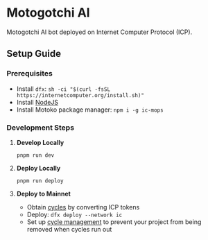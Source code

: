 # Motogotchi AI

Motogotchi AI bot deployed on Internet Computer Protocol (ICP).

## Setup Guide

### Prerequisites

- Install `dfx`: `sh -ci "$(curl -fsSL https://internetcomputer.org/install.sh)"`
- Install [NodeJS](https://nodejs.org/en/download/package-manager)
- Install Motoko package manager: `npm i -g ic-mops`

### Development Steps

1. **Develop Locally**

   ```
   pnpm run dev
   ```

2. **Deploy Locally**

   ```
   pnpm run deploy
   ```

3. **Deploy to Mainnet**
   - Obtain [cycles](https://internetcomputer.org/docs/building-apps/getting-started/tokens-and-cycles) by converting ICP tokens
   - Deploy: `dfx deploy --network ic`
   - Set up [cycle management](https://cycleops.dev/) to prevent your project from being removed when cycles run out
